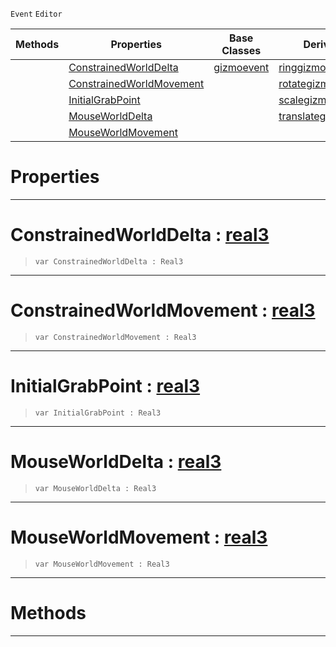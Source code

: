  `Event` `Editor`



|Methods|Properties|Base Classes|Derived Classes|
|---|---|---|---|
| |[ ConstrainedWorldDelta](https://github.com/ZilchEngine/ZilchDocs/blob/master/code_reference/class_reference/gizmoupdateevent.md#constrainedworlddelta-ze)|[gizmoevent](https://github.com/ZilchEngine/ZilchDocs/blob/master/code_reference/class_reference/gizmoevent.md)|[ringgizmoevent](https://github.com/ZilchEngine/ZilchDocs/blob/master/code_reference/class_reference/ringgizmoevent.md)|
| |[ ConstrainedWorldMovement](https://github.com/ZilchEngine/ZilchDocs/blob/master/code_reference/class_reference/gizmoupdateevent.md#constrainedworldmovement)| |[rotategizmoupdateevent](https://github.com/ZilchEngine/ZilchDocs/blob/master/code_reference/class_reference/rotategizmoupdateevent.md)|
| |[ InitialGrabPoint](https://github.com/ZilchEngine/ZilchDocs/blob/master/code_reference/class_reference/gizmoupdateevent.md#initialgrabpoint-zilch-en)| |[scalegizmoupdateevent](https://github.com/ZilchEngine/ZilchDocs/blob/master/code_reference/class_reference/scalegizmoupdateevent.md)|
| |[ MouseWorldDelta](https://github.com/ZilchEngine/ZilchDocs/blob/master/code_reference/class_reference/gizmoupdateevent.md#mouseworlddelta-zilch-eng)| |[translategizmoupdateevent](https://github.com/ZilchEngine/ZilchDocs/blob/master/code_reference/class_reference/translategizmoupdateevent.md)|
| |[ MouseWorldMovement](https://github.com/ZilchEngine/ZilchDocs/blob/master/code_reference/class_reference/gizmoupdateevent.md#mouseworldmovement-zero)| | |


 #  Properties


---  
 #  ConstrainedWorldDelta : [real3](https://github.com/ZilchEngine/ZilchDocs/blob/master/code_reference/nada_base_types/real3.md)

> 
> ``` lang=cpp, name=Nada
> var ConstrainedWorldDelta : Real3


---  
 #  ConstrainedWorldMovement : [real3](https://github.com/ZilchEngine/ZilchDocs/blob/master/code_reference/nada_base_types/real3.md)

> 
> ``` lang=cpp, name=Nada
> var ConstrainedWorldMovement : Real3


---  
 #  InitialGrabPoint : [real3](https://github.com/ZilchEngine/ZilchDocs/blob/master/code_reference/nada_base_types/real3.md)

> 
> ``` lang=cpp, name=Nada
> var InitialGrabPoint : Real3


---  
 #  MouseWorldDelta : [real3](https://github.com/ZilchEngine/ZilchDocs/blob/master/code_reference/nada_base_types/real3.md)

> 
> ``` lang=cpp, name=Nada
> var MouseWorldDelta : Real3


---  
 #  MouseWorldMovement : [real3](https://github.com/ZilchEngine/ZilchDocs/blob/master/code_reference/nada_base_types/real3.md)

> 
> ``` lang=cpp, name=Nada
> var MouseWorldMovement : Real3


---  
 #  Methods


---  
 

 